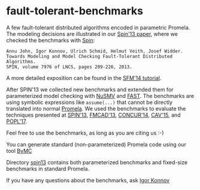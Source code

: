 fault-tolerant-benchmarks
=========================

A few fault-tolerant distributed algorithms encoded in parametric Promela.
The modeling decisions are illustrated in our
[Spin'13 paper](http://forsyte.at/wp-content/uploads/spin13.pdf), where we
checked the benchmarks with [Spin](http://spinroot.com):

    Annu John, Igor Konnov, Ulrich Schmid, Helmut Veith, Josef Widder.
    Towards Modeling and Model Checking Fault-Tolerant Distributed Algorithms.
    SPIN, volume 7976 of LNCS, pages 209-226, 2013.

A more detailed exposition can be found in the [SFM'14
tutorial](http://forsyte.at/download/GKSVW14.pdf).

After SPIN'13 we collected new benchmarks and extended them for parameterized
model checking with [NuSMV](http://nusmv.fbk.eu/) and
[FAST](http://www.lsv.ens-cachan.fr/Software/fast/). The benchmarks are using
symbolic expressions like ```assume(...)``` that cannot be directly translated
into normal [Promela](http://spinroot.com/spin/Man/promela.html).  We used the
benchmarks to evaluate the techniques presented at
[SPIN'13](http://forsyte.at/wp-content/uploads/spin13.pdf),
[FMCAD'13](http://www.cs.utexas.edu/users/hunt/FMCAD/FMCAD13/papers/10-Model-Checking-Fault-Tolerant-Distributed-Algo.pdf),
[CONCUR'14](http://forsyte.at/wp-content/uploads/concur14-reachability.pdf),
[CAV'15](http://forsyte.at/download/konnov-cav15.pdf),
and [POPL'17](http://forsyte.at/wp-content/uploads/popl17main-main116-p-9d29769-29971-final.pdf).

Feel free to use the benchmarks, as long as you are citing us :-)

You can generate standard (non-parameterized) Promela code using our
tool [ByMC](http://forsyte.tuwien.ac.at/software/bymc)

Directory [spin13](./spin13) contains both parameterized benchmarks and
fixed-size benchmarks in standard Promela.

If you have any questions about the benchmarks, ask
[Igor Konnov](http://forsyte.at/people/konnov)

